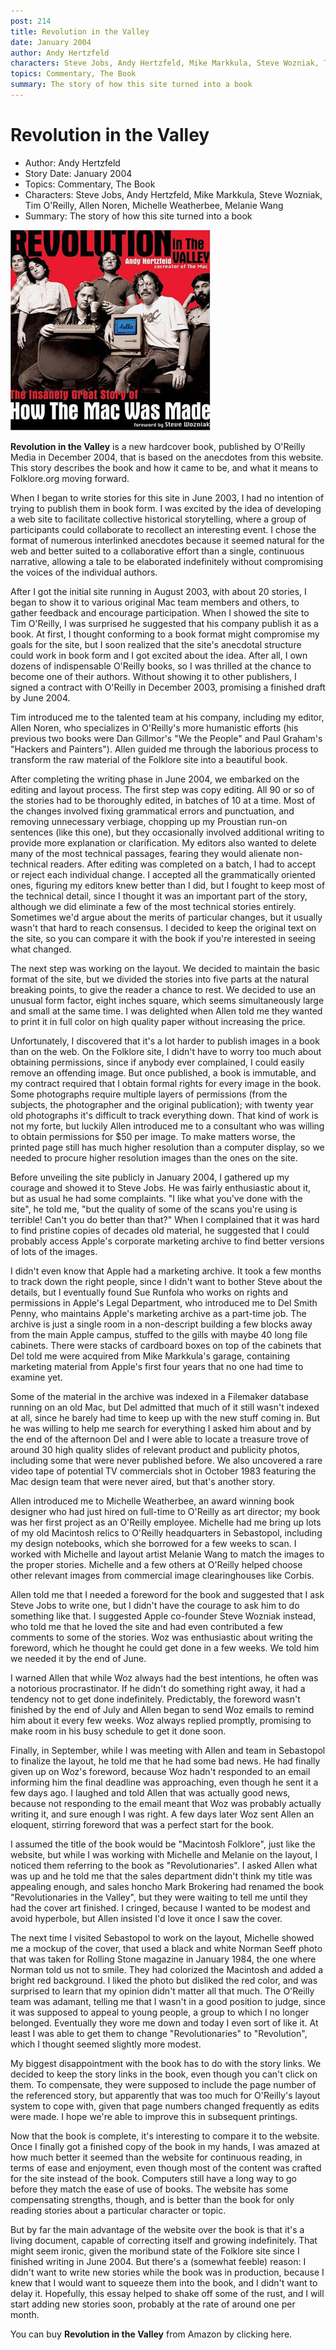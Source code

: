 ```yaml
---
post: 214
title: Revolution in the Valley
date: January 2004
author: Andy Hertzfeld
characters: Steve Jobs, Andy Hertzfeld, Mike Markkula, Steve Wozniak, Tim O'Reilly, Allen Noren, Michelle Weatherbee, Melanie Wang
topics: Commentary, The Book
summary: The story of how this site turned into a book
---
```


# Revolution in the Valley
* Author: Andy Hertzfeld
* Story Date: January 2004
* Topics: Commentary, The Book
* Characters: Steve Jobs, Andy Hertzfeld, Mike Markkula, Steve Wozniak, Tim O'Reilly, Allen Noren, Michelle Weatherbee, Melanie Wang
* Summary: The story of how this site turned into a book

![](images/Macintosh/revolution.jpg) 

    
**Revolution in the Valley** is a new hardcover book, published by O'Reilly Media in December 2004, that is based on the anecdotes from this website.  This story describes the book and how it came to be, and what it means to Folklore.org moving forward.


When I began to write stories for this site in June 2003,  I had no intention of trying to publish them in book form.   I was excited by the idea of developing a web site to facilitate collective historical storytelling, where a group of participants could collaborate to recollect an interesting event.   I chose the format of numerous interlinked anecdotes because it seemed natural for the web and better suited to a collaborative effort  than a single, continuous narrative, allowing a tale to be elaborated indefinitely without compromising the voices of the individual authors.  

After I got the initial site running in August 2003, with about 20 stories, I began to show it to various original Mac team members and others, to gather feedback and encourage participation. When I showed the site to Tim O'Reilly, I was surprised he suggested that his company publish it as a book.  At first, I thought conforming to a book format might compromise my goals for the site, but I soon realized that the site's anecdotal structure could work in book form and I got excited about the idea.  After all, I own dozens of indispensable O'Reilly books, so I was thrilled at the chance to become one of their authors.   Without showing it to other publishers, I signed a contract with O'Reilly in December 2003, promising a finished draft by June 2004.

Tim introduced me to the talented team at his company, including my editor, Allen Noren,  who specializes in O'Reilly's more humanistic efforts (his previous two books were Dan Gillmor's "We the People" and Paul Graham's "Hackers and Painters").   Allen guided me through the laborious process to transform the raw material of the Folklore site into a beautiful book.

After completing the writing phase in June 2004, we embarked on the editing and layout process.  The first step was copy editing.   All 90 or so of the stories had to be thoroughly edited, in batches of 10 at a time.  Most of the changes involved fixing grammatical errors and punctuation, and removing unnecessary verbiage, chopping up my Proustian run-on sentences (like this one), but they occasionally involved additional writing to provide more explanation or clarification.   My editors also wanted to delete many of the most technical passages, fearing they would alienate non-technical readers.   After editing was completed on a batch, I had to accept or reject each individual change.   I accepted all the grammatically oriented ones, figuring my editors knew better than I did, but I fought to keep most of the technical detail, since I thought it was an important part of the story, although we did eliminate a few of the most technical stories entirely.   Sometimes we'd argue about the merits of particular changes, but it usually wasn't that hard to reach consensus.  I decided to keep the original text on the site, so you can compare it with the book if you're interested in seeing what changed.

The next step was working on the layout.  We decided to maintain the basic format of the site, but we divided the stories into five parts at the natural breaking points, to give the reader a chance to rest.   We decided to use an unusual form factor, eight inches square, which seems simultaneously large and small at the same time.  I was delighted when Allen told me they wanted to print it in full color on high quality paper without increasing the price.

Unfortunately, I discovered that it's a lot harder to publish images in a book than on the web.  On the Folklore site, I didn't have to worry too much about obtaining permissions, since if anybody ever complained, I could easily remove an offending image.  But once published, a book is immutable, and my contract required that I obtain formal rights for every image in the book.  Some photographs require multiple layers of permissions (from the subjects, the photographer and the original publication); with twenty year old photographs it's difficult to track everything down.  That kind of work is not my forte, but luckily Allen introduced me to a consultant who was willing to obtain permissions for $50 per image.  To make matters worse, the printed page still has much higher resolution than a computer display, so we needed to procure higher resolution images than the ones on the site.

Before unveiling the site publicly in January 2004, I gathered up my courage and showed it to Steve Jobs.   He was fairly enthusiastic about it, but as usual he had some complaints.  "I like what you've done with the site", he told me, "but the quality of some of the scans you're using is terrible!  Can't you do better than that?"   When I complained that it was hard to find pristine copies of decades old material, he suggested that I could probably access Apple's corporate marketing archive to find better versions of lots of the images.

I didn't even know that Apple had a marketing archive.  It took a few months to track down the right people, since I didn't want to bother Steve about the details, but I eventually found Sue Runfola who works on rights and permissions in Apple's Legal Department, who introduced me to Del Smith Penny, who maintains Apple's marketing archive as a part-time job.   The archive is just a single room in a non-descript building a few blocks away from the main Apple campus, stuffed to the gills with maybe 40 long file cabinets.  There were stacks of cardboard boxes on top of the cabinets that Del told me were acquired from Mike Markkula's garage, containing marketing material from Apple's first four years that no one had time to examine yet.

Some of the material in the archive was indexed in a Filemaker database running on an old Mac, but Del admitted that much of it still wasn't indexed at all, since he barely had time to keep up with the new stuff coming in.  But he was willing to help me search for everything I asked him about and by the end of the afternoon Del and I were able to locate a treasure trove of around 30 high quality slides of relevant product and publicity photos, including some that were never published before.  We also uncovered a rare video tape of potential TV commercials shot in October 1983 featuring the Mac design team that were never aired, but that's another story.

Allen introduced me to Michelle Weatherbee, an award winning book designer who had just hired on full-time to O'Reilly as art director; my book was her first project as an O'Reilly employee.  Michelle had me bring up lots of my old Macintosh relics to O'Reilly headquarters in Sebastopol, including my design notebooks, which she borrowed for a few weeks to scan.  I worked with Michelle and layout artist Melanie Wang to match the images to the proper stories.   Michelle and a few others at O'Reilly helped choose other relevant images from commercial image clearinghouses like Corbis.

Allen told me that I needed a foreword for the book and suggested that I ask Steve Jobs to write one, but I didn't have the courage to ask him to do something like that.  I suggested Apple co-founder Steve Wozniak instead, who told me that he loved the site and had even contributed a few comments to some of the stories.  Woz was enthusiastic about writing the foreword, which he thought he could get done in a few weeks.  We told him we needed it by the end of June.

I warned Allen that while Woz always had the best intentions, he often was a notorious procrastinator.  If he didn't do something right away, it had a tendency not to get done indefinitely.  Predictably, the foreword wasn't finished by the end of July and Allen began to send Woz emails to remind him about it every few weeks.  Woz always replied promptly, promising to make room in his busy schedule to get it done soon.

Finally, in September, while I was meeting with Allen and team in Sebastopol to finalize the layout, he told me that he had some bad news.  He had finally given up on Woz's foreword, because Woz hadn't responded to an email informing him the final deadline was approaching, even though he sent it a few days ago.  I laughed and told Allen that was actually good news, because not responding to the email meant that Woz was probably actually writing it, and sure enough I was right.  A few days later Woz sent Allen an eloquent, stirring foreword that was a perfect start for the book.

I assumed the title of the book would be "Macintosh Folklore", just like the website, but while I was working with Michelle and Melanie on the layout, I noticed them referring to the book as "Revolutionaries".  I asked Allen what was up and he told me that the sales department didn't think my title was appealing enough, and sales honcho Mark Brokering had renamed the book "Revolutionaries in the Valley", but they were waiting to tell me until they had the cover art finished.   I cringed, because I wanted to be modest and avoid hyperbole, but Allen insisted I'd love it once I saw the cover. 

The next time I visited Sebastopol to work on the layout, Michelle showed me a mockup of the cover, that used a black and white Norman Seeff photo that was taken for Rolling Stone magazine in January 1984, the one where Norman told us not to smile.  They had colorized the Macintosh and added a bright red background.   I liked the photo but disliked the red color, and was surprised to learn that my opinion didn't matter all that much. The O'Reilly team was adamant, telling me that I wasn't in a good position to judge, since it was supposed to appeal to young people, a group to which I no longer belonged.   Eventually they wore me down and today I even sort of like it.   At least I was able to get them to change "Revolutionaries" to "Revolution", which I thought seemed slightly more modest.

My biggest disappointment with the book has to do with the story links.  We decided to keep the story links in the book, even though you can't click on them.  To compensate, they were supposed to include  the page number of the referenced story, but apparently that was too much for O'Reilly's layout system to cope with, given that page numbers changed frequently as edits were made.  I hope we're able to improve this in subsequent printings.

Now that the book is complete, it's interesting to compare it to the website.  Once I finally got a finished copy of the book in my hands, I was amazed at how much better it seemed than the website for continuous reading, in terms of ease and enjoyment, even though most of the content was crafted for the site instead of the book.  Computers still have a long way to go before they match the ease of use of books.  The website has some compensating strengths, though, and is better than the book for only reading stories about a particular character or topic.

But by far the main advantage of the website over the book is that it's a living document, capable of correcting itself and growing indefinitely.   That might seem ironic, given the moribund state of the Folklore site since I finished writing in June 2004.   But there's a (somewhat feeble) reason:  I didn't want to write new stories while the book was in production, because I knew that I would want to squeeze them into the book, and I didn't want to delay it.  Hopefully, this essay helped to shake off some of the rust, and I will start adding new stories soon, probably at the rate of around one per month.

You can buy **Revolution in the Valley** from Amazon by clicking here.

